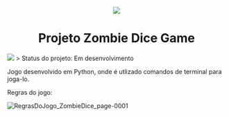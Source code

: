 <p align="center">
<img src=https://user-images.githubusercontent.com/100223807/179655414-b6c90b2b-5a6d-4d14-88db-2eec9469eb33.png>
 </p>
 
<h1 align="center"> Projeto Zombie Dice Game </h1>
<img src=https://img.shields.io/badge/STATUS-EM%20DESENVOLVIMENTO-green>
> Status do projeto: Em desenvolvimento

Jogo desenvolvido em Python, onde é utlizado comandos de terminal para joga-lo.

Regras do jogo:

![RegrasDoJogo_ZombieDice_page-0001](https://user-images.githubusercontent.com/100223807/179667950-78816bf9-875e-4a23-bd5e-58cddb54a789.jpg)


